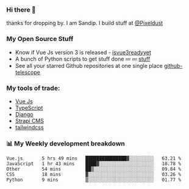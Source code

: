 ### Hi there 👋

thanks for dropping by.
I am Sandip. I build stuff at [@Pixeldust](github.com/pixeldust-in/)

###  **My Open Source Stuff**

 - Know if Vue Js version 3 is released -  [isvue3readyyet](https://github.com/sandiprb/isvue3readyyet)
 - A bunch of Python scripts to get stuff done 💤 💤 [stuff](https://github.com/sandiprb/stuff)
 - See all your starred Github repositories at one single place [github-telescope](https://github.com/sandiprb/github-telescope)



###  **My tools of trade:**
 - [Vue Js](https://github.com/vuejs/vue/)
 - [TypeScript](https://github.com/microsoft/TypeScript)
 - [Django](github.com/django/django)
 - [Strapi CMS](github.com/strapi/strapi)
 - [tailwindcss](https://github.com/tailwindlabs/tailwindcss)


###  📊 **My Weekly development breakdown**
<!--START_SECTION:waka-->
```text
Vue.js       5 hrs 49 mins   ███████████████▓░░░░░░░░░   63.21 % 
JavaScript   1 hr 43 mins    ████▓░░░░░░░░░░░░░░░░░░░░   18.78 % 
Other        54 mins         ██▒░░░░░░░░░░░░░░░░░░░░░░   09.84 % 
CSS          18 mins         ▓░░░░░░░░░░░░░░░░░░░░░░░░   03.26 % 
Python       9 mins          ▒░░░░░░░░░░░░░░░░░░░░░░░░   01.77 % 
```
<!--END_SECTION:waka-->
